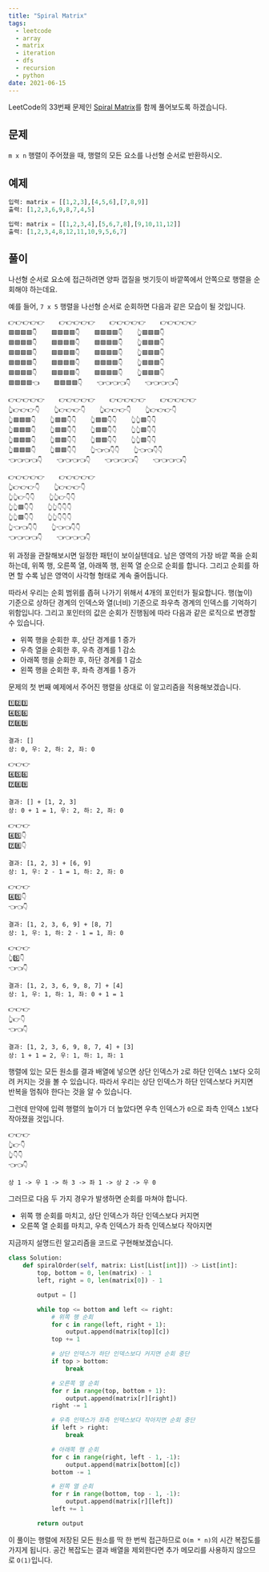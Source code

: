 ```yaml
---
title: "Spiral Matrix"
tags:
  - leetcode
  - array
  - matrix
  - iteration
  - dfs
  - recursion
  - python
date: 2021-06-15
---
```


LeetCode의 33번째 문제인 [Spiral Matrix](https://leetcode.com/problems/spiral-matrix/)를 함께 풀어보도록 하겠습니다.

## 문제

`m x n` 행렬이 주어졌을 때, 행렬의 모든 요소를 나선형 순서로 반환하시오.

## 예제

```py
입력: matrix = [[1,2,3],[4,5,6],[7,8,9]]
출력: [1,2,3,6,9,8,7,4,5]
```

```py
입력: matrix = [[1,2,3,4],[5,6,7,8],[9,10,11,12]]
출력: [1,2,3,4,8,12,11,10,9,5,6,7]
```

## 풀이

나선형 순서로 요소에 접근하려면 양파 껍질을 벗기듯이 바깥쪽에서 안쪽으로 행렬을 순회해야 하는데요.

예를 들어, `7 x 5` 행렬을 나선형 순서로 순회하면 다음과 같은 모습이 될 것입니다.

```
👉👉👉👉👉    👉👉👉👉👉    👉👉👉👉👉    👉👉👉👉👉
🟩🟩🟩🟩👇    🟩🟩🟩🟩👇    🟩🟩🟩🟩👇    👆🟩🟩🟩👇
🟩🟩🟩🟩👇    🟩🟩🟩🟩👇    🟩🟩🟩🟩👇    👆🟩🟩🟩👇
🟩🟩🟩🟩👇    🟩🟩🟩🟩👇    🟩🟩🟩🟩👇    👆🟩🟩🟩👇
🟩🟩🟩🟩👇    🟩🟩🟩🟩👇    🟩🟩🟩🟩👇    👆🟩🟩🟩👇
🟩🟩🟩🟩👇    🟩🟩🟩🟩👇    🟩🟩🟩🟩👇    👆🟩🟩🟩👇
🟩🟩🟩🟩👈    🟩🟩🟩🟩👇    👈👈👈👈👇    👈👈👈👈👇
```

```
👉👉👉👉👉    👉👉👉👉👉    👉👉👉👉👉    👉👉👉👉👉
👆👉👉👉👇    👆👉👉👉👇    👆👉👉👉👇    👆👉👉👉👇
👆🟩🟩🟩👇    👆🟩🟩👇👇    👆🟩🟩👇👇    👆👆🟩👇👇
👆🟩🟩🟩👇    👆🟩🟩👇👇    👆🟩🟩👇👇    👆👆🟩👇👇
👆🟩🟩🟩👇    👆🟩🟩👇👇    👆🟩🟩👇👇    👆👆🟩👇👇
👆🟩🟩🟩👇    👆🟩🟩👇👇    👆👈👈👇👇    👆👈👈👇👇
👈👈👈👈👇    👈👈👈👈👇    👈👈👈👈👇    👈👈👈👈👇
```

```
👉👉👉👉👉    👉👉👉👉👉
👆👉👉👉👇    👆👉👉👉👇
👆👆👉👇👇    👆👆👉👇👇
👆👆🟩👇👇    👆👆👇👇👇
👆👆🟩👇👇    👆👆👇👇👇
👆👈👈👇👇    👆👈👈👇👇
👈👈👈👈👇    👈👈👈👈👇
```

위 과정을 관찰해보시면 일정한 패턴이 보이실텐데요.
남은 영역의 가장 바깥 쪽을 순회하는데, 위쪽 행, 오른쪽 열, 아래쪽 행, 왼쪽 열 순으로 순회를 합니다.
그리고 순회를 하면 할 수록 남은 영역이 사각형 형태로 계속 줄어듭니다.

따라서 우리는 순회 범위를 좁혀 나가기 위해서 4개의 포인터가 필요합니다.
행(높이) 기준으로 상하단 경계의 인덱스와 열(너비) 기준으로 좌우측 경계의 인덱스를 기억하기 위함입니다.
그리고 포인터의 값은 순회가 진행됨에 따라 다음과 같은 로직으로 변경할 수 있습니다.

- 위쪽 행을 순회한 후, 상단 경계를 1 증가
- 우측 열을 순회한 후, 우측 경계를 1 감소
- 아래쪽 행을 순회한 후, 하단 경계를 1 감소
- 왼쪽 행을 순회한 후, 좌측 경계를 1 증가

문제의 첫 번째 예제에서 주어진 행렬을 상대로 이 알고리즘을 적용해보겠습니다.

```
1️⃣2️⃣3️⃣
4️⃣5️⃣6️⃣
7️⃣8️⃣9️⃣

결과: []
상: 0, 우: 2, 하: 2, 좌: 0
```

```
👉👉👉
4️⃣5️⃣6️⃣
7️⃣8️⃣9️⃣

결과: [] + [1, 2, 3]
상: 0 + 1 = 1, 우: 2, 하: 2, 좌: 0
```

```
👉👉👉
4️⃣5️⃣👇
7️⃣8️⃣👇

결과: [1, 2, 3] + [6, 9]
상: 1, 우: 2 - 1 = 1, 하: 2, 좌: 0
```

```
👉👉👉
4️⃣5️⃣👇
👈👈👇

결과: [1, 2, 3, 6, 9] + [8, 7]
상: 1, 우: 1, 하: 2 - 1 = 1, 좌: 0
```

```
👉👉👉
👆5️⃣👇
👈👈👇

결과: [1, 2, 3, 6, 9, 8, 7] + [4]
상: 1, 우: 1, 하: 1, 좌: 0 + 1 = 1
```

```
👉👉👉
👆👉👇
👈👈👇

결과: [1, 2, 3, 6, 9, 8, 7, 4] + [3]
상: 1 + 1 = 2, 우: 1, 하: 1, 좌: 1
```

행렬에 있는 모든 원소를 결과 배열에 넣으면 상단 인덱스가 `2`로 하단 인덱스 `1`보다 오히려 커지는 것을 볼 수 있습니다.
따라서 우리는 상단 인덱스가 하단 인덱스보다 커지면 반복을 멈춰야 한다는 것을 알 수 있습니다.

그런데 만약에 입력 행렬의 높이가 더 높았다면 우측 인덱스가 `0`으로 좌측 인덱스 `1`보다 작아졌을 것입니다.

```
👉👉👉
👆👉👇
👆👇👇
👈👈👇

상 1 -> 우 1 -> 하 3 -> 좌 1 -> 상 2 -> 우 0
```

그러므로 다음 두 가지 경우가 발생하면 순회를 마쳐야 합니다.

- 위쪽 행 순회를 마치고, 상단 인덱스가 하단 인덱스보다 커지면
- 오른쪽 열 순회를 마치고, 우측 인덱스가 좌측 인덱스보다 작아지면

지금까지 설명드린 알고리즘을 코드로 구현해보겠습니다.

```py
class Solution:
    def spiralOrder(self, matrix: List[List[int]]) -> List[int]:
        top, bottom = 0, len(matrix) - 1
        left, right = 0, len(matrix[0]) - 1

        output = []

        while top <= bottom and left <= right:
            # 위쪽 행 순회
            for c in range(left, right + 1):
                output.append(matrix[top][c])
            top += 1

            # 상단 인덱스가 하단 인덱스보다 커지면 순회 중단
            if top > bottom:
                break

            # 오른쪽 열 순회
            for r in range(top, bottom + 1):
                output.append(matrix[r][right])
            right -= 1

            # 우측 인덱스가 좌측 인덱스보다 작아지면 순회 중단
            if left > right:
                break

            # 아래쪽 행 순회
            for c in range(right, left - 1, -1):
                output.append(matrix[bottom][c])
            bottom -= 1

            # 왼쪽 열 순회
            for r in range(bottom, top - 1, -1):
                output.append(matrix[r][left])
            left += 1

        return output
```

이 풀이는 행렬에 저장된 모든 원소를 딱 한 번씩 접근하므로 `O(m * n)`의 시간 복잡도를 가지게 됩니다.
공간 복잡도는 결과 배열을 제외한다면 추가 메모리를 사용하지 않으므로 `O(1)`입니다.
